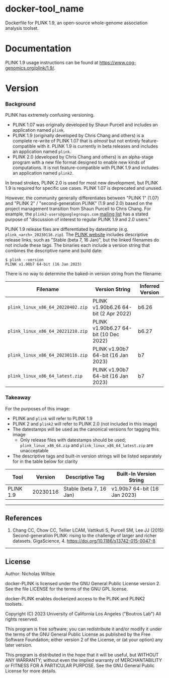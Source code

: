 # docker-tool_name
Dockerfile for PLINK 1.9, an open-source whole-genome association analysis toolset.

# Documentation
PLINK 1.9 usage instructions can be found at https://www.cog-genomics.org/plink/1.9/.

# Version
### Background
PLINK has extremely confusing versioning.

* PLINK 1.07 was originally developed by Shaun Purcell and includes an
  application named `plink`.
* PLINK 1.9 (originally developed by Chris Chang and others) is a complete
  re-write of PLINK 1.07 that is _almost_ but not entirely feature-compatible
  with it. PLINK 1.9 is currently in beta releases and includes an application
  named `plink`.
* PLINK 2.0 (developed by Chris Chang and others) is an alpha-stage program
  with a new file format designed to enable new kinds of computations. It is
  not feature-compatible with PLINK 1.9 and includes an application named
  `plink2`.

In broad strokes, PLINK 2.0 is used for most new development, but PLINK 1.9 is
required for specific use cases. PLINK 1.07 is deprecated and unused.

However, the community generally differentiates between "PLINK 1" (1.07)
and "PLINK 2" / "second-generation PLINK" (1.9 and 2.0) based on the project
management transition from Shaun Purcell to Chris Chang. For example, the
`plink2-users@googlegroups.com` [mailing
list](https://groups.google.com/g/plink2-users) has a stated purpose of
"discussion of interest to regular PLINK 1.9 and 2.0 users." 

PLINK 1.9 release files are differentiated by datestamp (e.g.
`plink_<arch>_20230116.zip`). The [PLINK
website](https://www.cog-genomics.org/plink/) includes descriptive release
links, such as "Stable (beta 7, 16 Jan)", but the linked filenames do not
include these tags. The binaries each include a version string that combines
the descriptive name and build date:

```console
$ plink --version
PLINK v1.90b7 64-bit (16 Jan 2023)
```

There is no way to determine the baked-in version string from the filename:

| Filename | Version String | Inferred Version |
|----------|----------------|------------------|
|`plink_linux_x86_64_20220402.zip`|PLINK v1.90b6.26 64-bit (2 Apr 2022)|b6.26|
|`plink_linux_x86_64_20221210.zip`|PLINK v1.90b6.27 64-bit (10 Dec 2022)|b6.27|
|`plink_linux_x86_64_20230116.zip`|PLINK v1.90b7 64-bit (16 Jan 2023)|b7|
|`plink_linux_x86_64_latest.zip`|PLINK v1.90b7 64-bit (16 Jan 2023)|b7|

### Takeaway

For the purposes of this image:

* PLINK and `plink` will refer to PLINK 1.9
* PLINK 2 and `plink2` will refer to PLINK 2.0 (not included in this image)
* The datestamps will be used as the canonical versions for tagging this image
  * Only release files with datestamps should be used; `plink_linux_x86_64.zip`
    and `plink_linux_x86_64_latest.zip` are unacceptable
* The descriptive tags and built-in version strings will be listed separately
  for in the table below for clarity

| Tool | Version | Descriptive Tag | Built-In Version String |
|------|---------|-----------------|-------------------------|
|PLINK 1.9 | 20230116 | Stable (beta 7, 16 Jan) | v1.90b7 64-bit (16 Jan 2023) |

---

## References

1. Chang CC, Chow CC, Tellier LCAM, Vattikuti S, Purcell SM, Lee JJ (2015) Second-generation PLINK: rising to the challenge of larger and richer datasets. GigaScience, 4. https://doi.org/10.1186/s13742-015-0047-8

---

## License

Author: Nicholas Wiltsie

docker-PLINK is licensed under the GNU General Public License version 2. See the file LICENSE for the terms of the GNU GPL license.

docker-PLINK enables dockerized access to the PLINK and PLINK2 toolsets.

Copyright (C) 2023 University of California Los Angeles ("Boutros Lab") All rights reserved.

This program is free software; you can redistribute it and/or modify it under the terms of the GNU General Public License as published by the Free Software Foundation; either version 2 of the License, or (at your option) any later version.

This program is distributed in the hope that it will be useful, but WITHOUT ANY WARRANTY; without even the implied warranty of MERCHANTABILITY or FITNESS FOR A PARTICULAR PURPOSE. See the GNU General Public License for more details.
